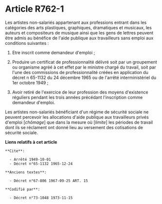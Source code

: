 # Article R762-1

Les artistes non-salariés appartenant aux professions entrant dans les catégories des arts plastiques, graphiques,
dramatiques et musicaux, les auteurs et compositeurs de musique ainsi que les gens de lettres peuvent être admis au bénéfice
de l'aide publique aux travailleurs sans emploi aux conditions suivantes :

1) Etre inscrit comme demandeur d'emploi ;

2) Produire un certificat de professionnalité délivré soit par un groupement ou organisme agréé à cet effet par le ministre
chargé du travail, soit par l'une des commissions de professionnalité créées en application du décret n  65-1132 du 24
décembre 1965 ou de l'arrêté interministériel du 1er octobre 1949 ;

3) Avoir retiré de l'exercice de leur profession des moyens d'existence réguliers pendant les trois années précédant
l'inscription comme demandeur d'emploi.

Les artistes non-salariés bénéficiant d'un régime de sécurité sociale ne peuvent percevoir les allocations d'aide publique
aux travailleurs privés d'emploi [*chômage*] que dans la mesure où [*limite*] les périodes de travail dont ils se réclament
ont donné lieu au versement des cotisations de sécurité sociale.

**Liens relatifs à cet article**

	**Cite**:

	  - Arrêté 1949-10-01
	  - Décret n°65-1132 1965-12-24

	**Anciens textes**:

	  - Décret n°67-806 1967-09-25 ART. 15

	**Codifié par**:

	  - Décret n°73-1048 1973-11-15
